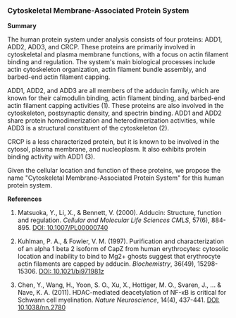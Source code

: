 ### Cytoskeletal Membrane-Associated Protein System

**Summary**

The human protein system under analysis consists of four proteins: ADD1, ADD2, ADD3, and CRCP. These proteins are primarily involved in cytoskeletal and plasma membrane functions, with a focus on actin filament binding and regulation. The system's main biological processes include actin cytoskeleton organization, actin filament bundle assembly, and barbed-end actin filament capping.

ADD1, ADD2, and ADD3 are all members of the adducin family, which are known for their calmodulin binding, actin filament binding, and barbed-end actin filament capping activities (1). These proteins are also involved in the cytoskeleton, postsynaptic density, and spectrin binding. ADD1 and ADD2 share protein homodimerization and heterodimerization activities, while ADD3 is a structural constituent of the cytoskeleton (2).

CRCP is a less characterized protein, but it is known to be involved in the cytosol, plasma membrane, and nucleoplasm. It also exhibits protein binding activity with ADD1 (3).

Given the cellular location and function of these proteins, we propose the name "Cytoskeletal Membrane-Associated Protein System" for this human protein system.

**References**

1. Matsuoka, Y., Li, X., & Bennett, V. (2000). Adducin: Structure, function and regulation. *Cellular and Molecular Life Sciences CMLS*, 57(6), 884-895. [DOI: 10.1007/PL00000740](https://doi.org/10.1007/PL00000740)

2. Kuhlman, P. A., & Fowler, V. M. (1997). Purification and characterization of an alpha 1 beta 2 isoform of CapZ from human erythrocytes: cytosolic location and inability to bind to Mg2+ ghosts suggest that erythrocyte actin filaments are capped by adducin. *Biochemistry*, 36(49), 15298-15306. [DOI: 10.1021/bi971981z](https://doi.org/10.1021/bi971981z)

3. Chen, Y., Wang, H., Yoon, S. O., Xu, X., Hottiger, M. O., Svaren, J., ... & Nave, K. A. (2011). HDAC-mediated deacetylation of NF-κB is critical for Schwann cell myelination. *Nature Neuroscience*, 14(4), 437-441. [DOI: 10.1038/nn.2780](https://doi.org/10.1038/nn.2780)